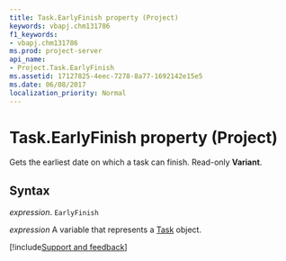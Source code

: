 ```yaml
---
title: Task.EarlyFinish property (Project)
keywords: vbapj.chm131786
f1_keywords:
- vbapj.chm131786
ms.prod: project-server
api_name:
- Project.Task.EarlyFinish
ms.assetid: 17127825-4eec-7278-8a77-1692142e15e5
ms.date: 06/08/2017
localization_priority: Normal
---
```



# Task.EarlyFinish property (Project)

Gets the earliest date on which a task can finish. Read-only  **Variant**.


## Syntax

_expression_. `EarlyFinish`

_expression_ A variable that represents a [Task](./Project.Task.md) object.

[!include[Support and feedback](~/includes/feedback-boilerplate.md)]
